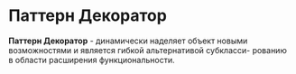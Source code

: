 # Паттерн Декоратор

**Паттерн Декоратор** - динамически наделяет объект новыми
возможностями и является гибкой альтернативой субкласси-
рованию в области расширения функциональности.
